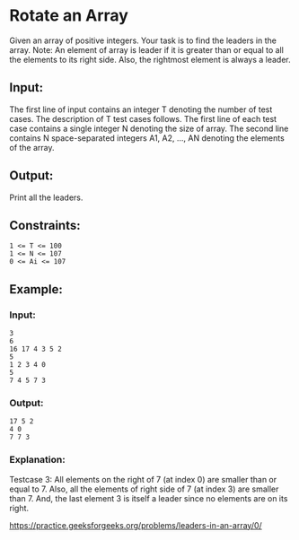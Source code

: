 # Rotate an Array

Given an array of positive integers. Your task is to find the leaders in the array.
Note: An element of array is leader if it is greater than or equal to all the elements to its right side. Also, the rightmost element is always a leader. 

## Input:
The first line of input contains an integer T denoting the number of test cases. The description of T test cases follows.
The first line of each test case contains a single integer N denoting the size of array.
The second line contains N space-separated integers A1, A2, ..., AN denoting the elements of the array.

## Output:
Print all the leaders.

## Constraints:

    1 <= T <= 100
    1 <= N <= 107
    0 <= Ai <= 107

## Example:

### Input:

    3
    6
    16 17 4 3 5 2
    5
    1 2 3 4 0
    5
    7 4 5 7 3

### Output:

    17 5 2
    4 0
    7 7 3

### Explanation:

Testcase 3: All elements on the right of 7 (at index 0) are smaller than or equal to 7. Also, all the elements of right side of 7 (at index 3) are smaller than 7. And, the last element 3 is itself a leader since no elements are on its right.

<https://practice.geeksforgeeks.org/problems/leaders-in-an-array/0/>
